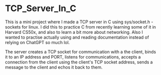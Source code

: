 # TCP_Server_In_C
This is a mini project where I made a TCP server in C using sys/socket.h - sockets for linux. I did this to practice C from recently learning some of it in Harvard CS50x, and also to learn a bit more about networking. Also I wanted to practise actually using and reading documentation instead of relying on ChatGPT so much lol.

The server creates a TCP socket for communication with a the client, binds it to an IP address and PORT, listens for communications, accepts a connection from the client using the client's TCP socket address, sends a message to the client and echos it back to them.

